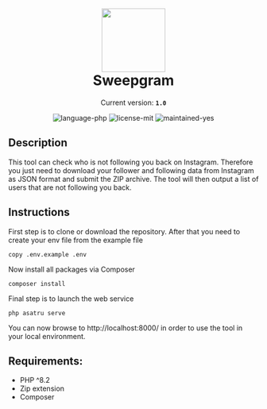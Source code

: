 <h1 align="center">
    <img src="public/img/logo.png" width="128"/><br/>
    Sweepgram
</h1>

<p align="center">
    Current version: <strong><code>1.0</code></strong>
</p>

<p align="center">
    <img src="https://img.shields.io/badge/language-php-orange" alt="language-php"/>
    <img src="https://img.shields.io/badge/license-MIT-blue" alt="license-mit"/>
    <img src="https://img.shields.io/badge/maintained-yes-green" alt="maintained-yes"/>
</p>

## Description
This tool can check who is not following you back on Instagram. Therefore you just need to download
your follower and following data from Instagram as JSON format and submit the ZIP archive. The tool
will then output a list of users that are not following you back.

## Instructions
First step is to clone or download the repository. After that you need to create your env file from the example file
```shell
copy .env.example .env
```
Now install all packages via Composer
```shell
composer install
```
Final step is to launch the web service
```shell
php asatru serve
```
You can now browse to http://localhost:8000/ in order to use the tool in your local environment.

## Requirements:
- PHP ^8.2
- Zip extension
- Composer
